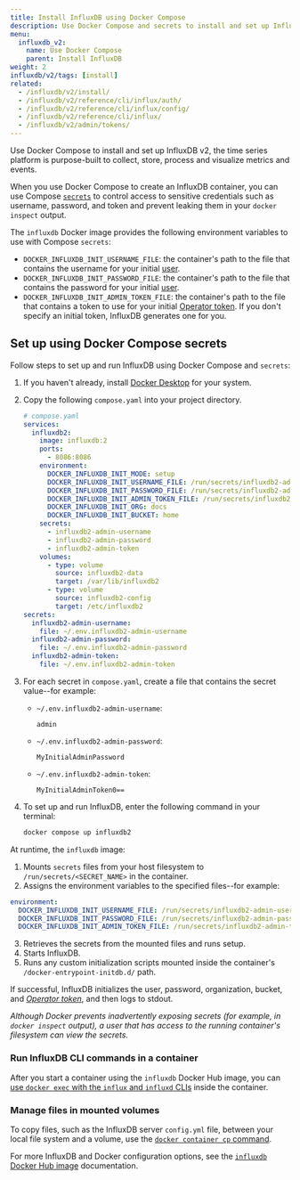 ```yaml
---
title: Install InfluxDB using Docker Compose
description: Use Docker Compose and secrets to install and set up InfluxDB OSS.
menu:
  influxdb_v2:
    name: Use Docker Compose
    parent: Install InfluxDB
weight: 2
influxdb/v2/tags: [install]
related:
  - /influxdb/v2/install/
  - /influxdb/v2/reference/cli/influx/auth/
  - /influxdb/v2/reference/cli/influx/config/
  - /influxdb/v2/reference/cli/influx/
  - /influxdb/v2/admin/tokens/
---
```


Use Docker Compose to install and set up InfluxDB v2, the time series platform
is purpose-built to collect, store, process and visualize metrics and events.

When you use Docker Compose to create an InfluxDB container, you can use
Compose [`secrets`](https://docs.docker.com/compose/use-secrets/) to control
access to sensitive credentials such as username, password, and token and
prevent leaking them in your `docker inspect` output.

The `influxdb` Docker image provides the following environment
variables to use with Compose `secrets`:

- `DOCKER_INFLUXDB_INIT_USERNAME_FILE`: the container's path to the file that
  contains the username for your initial [user](/influxdb/v2/admin/users/).
- `DOCKER_INFLUXDB_INIT_PASSWORD_FILE`: the container's path to the file that
  contains the password for your initial [user](/influxdb/v2/admin/users/).
- `DOCKER_INFLUXDB_INIT_ADMIN_TOKEN_FILE`: the container's path to the file that
  contains a token to use for your initial
  [Operator token](/influxdb/v2/admin/tokens/#operator-token).
  If you don't specify an initial token, InfluxDB generates one for you.

## Set up using Docker Compose secrets

Follow steps to set up and run InfluxDB using Docker Compose and `secrets`:

1. If you haven't already, install
   [Docker Desktop](https://www.docker.com/get-started/) for your system.

2. Copy the following `compose.yaml` into your project directory.

   ```yml
   # compose.yaml
   services:
     influxdb2:
       image: influxdb:2
       ports:
         - 8086:8086
       environment:
         DOCKER_INFLUXDB_INIT_MODE: setup
         DOCKER_INFLUXDB_INIT_USERNAME_FILE: /run/secrets/influxdb2-admin-username
         DOCKER_INFLUXDB_INIT_PASSWORD_FILE: /run/secrets/influxdb2-admin-password 
         DOCKER_INFLUXDB_INIT_ADMIN_TOKEN_FILE: /run/secrets/influxdb2-admin-token
         DOCKER_INFLUXDB_INIT_ORG: docs 
         DOCKER_INFLUXDB_INIT_BUCKET: home
       secrets:
         - influxdb2-admin-username
         - influxdb2-admin-password
         - influxdb2-admin-token
       volumes:
         - type: volume
           source: influxdb2-data
           target: /var/lib/influxdb2
         - type: volume
           source: influxdb2-config
           target: /etc/influxdb2
   secrets:
     influxdb2-admin-username:
       file: ~/.env.influxdb2-admin-username
     influxdb2-admin-password:
       file: ~/.env.influxdb2-admin-password
     influxdb2-admin-token:
       file: ~/.env.influxdb2-admin-token
    ```

3. For each secret in `compose.yaml`, create a file that contains the secret
   value--for example:

   - `~/.env.influxdb2-admin-username`:

     ```text
     admin
     ```

   - `~/.env.influxdb2-admin-password`:

     ```text
     MyInitialAdminPassword
     ```

   - `~/.env.influxdb2-admin-token`:

     ```text
     MyInitialAdminToken0==
     ```

4. To set up and run InfluxDB, enter the following command in your
   terminal:

   <!--pytest.mark.skip-->

   ```sh
   docker compose up influxdb2
   ```

At runtime, the `influxdb` image:

1. Mounts `secrets` files from your host filesystem to `/run/secrets/<SECRET_NAME>`
in the container. 
2. Assigns the environment variables to the specified files--for example:

  ```yaml
  environment:
    DOCKER_INFLUXDB_INIT_USERNAME_FILE: /run/secrets/influxdb2-admin-username
    DOCKER_INFLUXDB_INIT_PASSWORD_FILE: /run/secrets/influxdb2-admin-password
    DOCKER_INFLUXDB_INIT_ADMIN_TOKEN_FILE: /run/secrets/influxdb2-admin-token
  ```

3. Retrieves the secrets from the mounted files and runs setup.
4. Starts InfluxDB.
5. Runs any custom initialization scripts mounted inside the container's
  `/docker-entrypoint-initdb.d/` path.

If successful, InfluxDB initializes the user, password, organization, bucket,
and _[Operator token](/influxdb/v2/admin/tokens/#operator-token)_, and then
logs to stdout.

_Although Docker prevents inadvertently exposing secrets (for example, in
`docker inspect` output), a
user that has access to the running container's filesystem can view the secrets._

### Run InfluxDB CLI commands in a container

After you start a container using the `influxdb` Docker Hub image, you can
[use `docker exec` with the `influx` and `influxd`
CLIs](/influxdb/v2/install/#run-influxdb-cli-commands-in-a-container) inside the
container.

### Manage files in mounted volumes

To copy files, such as the InfluxDB server `config.yml` file, between your local
file system and a volume, use the
[`docker container cp` command](https://docs.docker.com/reference/cli/docker/container/cp/).

For more InfluxDB and Docker configuration options,
see the [`influxdb` Docker Hub image](https://hub.docker.com/_/influxdb)
documentation.
